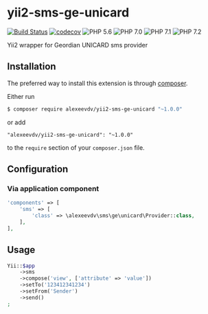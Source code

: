 yii2-sms-ge-unicard
=====================

[![Build Status](https://travis-ci.org/alexeevdv/yii2-sms-ge-unicard.svg?branch=master)](https://travis-ci.org/alexeevdv/yii2-sms-ge-unicard) 
[![codecov](https://codecov.io/gh/alexeevdv/yii2-sms-ge-unicard/branch/master/graph/badge.svg)](https://codecov.io/gh/alexeevdv/yii2-sms-ge-unicard)
![PHP 5.6](https://img.shields.io/badge/PHP-5.6-green.svg)
![PHP 7.0](https://img.shields.io/badge/PHP-7.0-green.svg) 
![PHP 7.1](https://img.shields.io/badge/PHP-7.1-green.svg) 
![PHP 7.2](https://img.shields.io/badge/PHP-7.2-green.svg)


Yii2 wrapper for Geordian UNICARD sms provider

## Installation

The preferred way to install this extension is through [composer](http://getcomposer.org/download/).

Either run

```bash
$ composer require alexeevdv/yii2-sms-ge-unicard "~1.0.0"
```

or add

```
"alexeevdv/yii2-sms-ge-unicard": "~1.0.0"
```

to the ```require``` section of your `composer.json` file.

## Configuration

### Via application component
```php
'components' => [
    'sms' => [
        'class' => \alexeevdv\sms\ge\unicard\Provider::class,
    ],
],
```
## Usage

```php
Yii::$app
    ->sms
    ->compose('view', ['attribute' => 'value'])
    ->setTo('123412341234')
    ->setFrom('Sender') 
    ->send()
;
```

